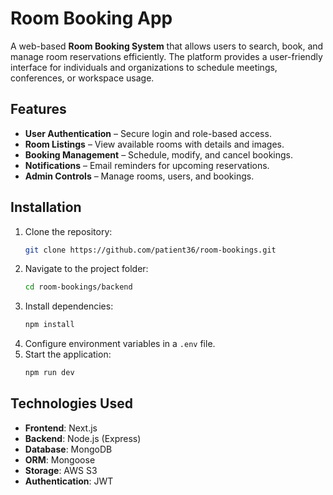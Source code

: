 # Room Booking App

A web-based **Room Booking System** that allows users to search, book, and manage room reservations efficiently. The platform provides a user-friendly interface for individuals and organizations to schedule meetings, conferences, or workspace usage.

## Features

- **User Authentication** – Secure login and role-based access.
- **Room Listings** – View available rooms with details and images.
- **Booking Management** – Schedule, modify, and cancel bookings.
- **Notifications** – Email reminders for upcoming reservations.
- **Admin Controls** – Manage rooms, users, and bookings.

## Installation

1. Clone the repository:
   ```bash
   git clone https://github.com/patient36/room-bookings.git
   ```
2. Navigate to the project folder:
   ```bash
   cd room-bookings/backend
   ```
3. Install dependencies:
   ```bash
   npm install
   ```
4. Configure environment variables in a `.env` file.
5. Start the application:
   ```bash
   npm run dev
   ```

## Technologies Used

- **Frontend**: Next.js
- **Backend**: Node.js (Express)
- **Database**: MongoDB
- **ORM**: Mongoose
- **Storage**: AWS S3
- **Authentication**: JWT
